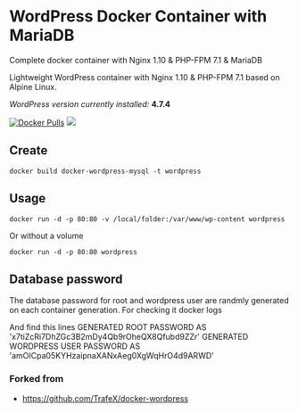 # WordPress Docker Container with MariaDB

Complete docker container with Nginx 1.10 & PHP-FPM 7.1 & MariaDB

Lightweight WordPress container with Nginx 1.10 & PHP-FPM 7.1 based on Alpine Linux.

_WordPress version currently installed:_ **4.7.4**


[![Docker Pulls](https://img.shields.io/docker/pulls/trafex/wordpress.svg)](https://hub.docker.com/r/trafex/wordpress/) [![](https://images.microbadger.com/badges/image/trafex/wordpress.svg)](https://microbadger.com/images/trafex/wordpress "Get your own image badge on microbadger.com")

## Create

	docker build docker-wordpress-mysql -t wordpress

## Usage
    docker run -d -p 80:80 -v /local/folder:/var/www/wp-content wordpress
    
Or without a volume
    
    docker run -d -p 80:80 wordpress
    
## Database password
The database password for root and wordpress user are randmly generated on each container generation. For checking it
    docker logs <container>

And find this lines
    GENERATED ROOT PASSWORD AS 'x7tiZcRi7DhZGc3B2mDy4Qb9rOheQX8Qfubd9ZZr'
    GENERATED WORDPRESS USER PASSWORD AS 'amOICpa05KYHzaipnaXANxAeg0XgWqHrO4d9ARWD'

### Forked from
* https://github.com/TrafeX/docker-wordpress
